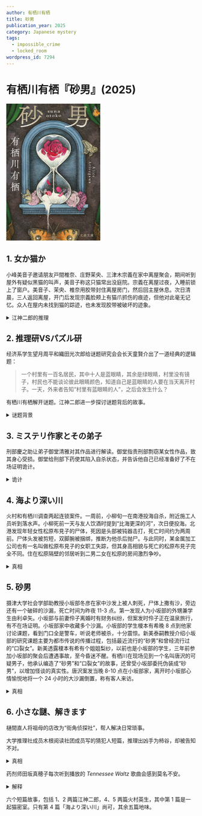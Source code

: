 ```yaml
---
author: 有栖川有栖
title: 砂男
publication_year: 2025
category: Japanese mystery
tags:
  - impossible_crime
  - locked_room
wordpress_id: 7294
---
```


# 有栖川有栖『砂男』(2025)

<img src=images/2025_cover.jpg width=250/>

## 1. 女か猫か

小峰美音子邀请朋友戸間椎奈、庄野茉央、三津木宗義在家中离屋聚会，期间听到屋外有疑似黑猫的叫声，美音子称这只猫常出没庭院。宗義在离屋过夜，入睡前锁上了窗户。美音子、茉央、椎奈用胶带封住离屋房门，然后回主屋休息。次日清晨，三人返回离屋，开门后发现宗義脸颊上有猫爪抓伤的痕迹，但他对此毫无记忆。众人在屋内未找到猫的踪迹，也未发现胶带被破坏的迹象。

<details><summary>江神二郎的推理</summary>
猫在宗義端拿着托盘的时候进入离屋，宗義视线被托盘遮挡，没有看到猫。次日众人寻找猫时，茉央将猫藏在口袋中带出。
</details>

## 2. 推理研VSパズル研

经济系学生望月周平和織田光次郎给谜题研究会会长天童賢介出了一道经典的逻辑题：

> 一个村里有一百名居民，其中十人是蓝眼睛，其余是绿眼睛，村里没有镜子，村民也不能谈论彼此眼睛颜色，知道自己是蓝眼睛的人要在当天离开村子。一天，外来者告知“村里有蓝眼睛的人”，之后会发生什么？

有栖川有栖解开谜题。江神二郎进一步探讨谜题背后的故事。

<details><summary>谜题背景</summary>
“眼睛”象征自己无法感知的东西，如体臭。王子被袭击时闻到了犯人身上的体臭，但因某种原因无法直接指出，国王嗅觉异常也无法判断，于是请来侦探。侦探制定规则，让村民如果觉得自己有体臭就离开村子，最终找出了犯人。
</details>

## 3. ミステリ作家とその弟子

刑部慶之助让弟子御堂清雅对其作品进行解读。御堂指责刑部剽窃某女性作品，致其身心受损。御堂给刑部下药使其陷入自杀状态，并告诉他自己已经准备好了不在场证明诡计。

<details><summary>诡计</summary>
御堂 8:00 在奈良酒店前台办理入住，10:30 回到逗子，早 2:00 打电话给前台索要胃药，假装一直在酒店。
</details>

## 4. 海より深い川

火村和有栖川调查两起连锁案件。一周前，小柳旬一在南港投海自杀，附近施工人员听到落水声。小柳死前一天与友人饮酒时提到“比海更深的河”，次日便投海。北港发现年轻女性松原布見子的尸体，死因是头部被钝器击打，死亡时间约为两周前。尸体头发被剪短，双脚腕被捆绑，推断为他杀后抛尸。与此同时，某金属加工公司也有一名叫做松原布見子的女职工失踪，但其身高相貌与死亡的松原布見子完全不同。住在松原隔壁的邻居听到二男二女在松原的房间激烈争吵。

<details><summary>真相</summary>
小柳旬一和松原布見子不认同自身性别，互相交换户籍，颠倒性别生活。松原的伯母去世，她为了继承遗产，要求和小柳换回身份。小柳不肯变回男生，将松原杀害后弃尸，随后因承受不住心理压力而投海。小柳割断松原的头发，是为了让她的发型与自己冒充的“松原”一致。邻居听到的二男二女，是小柳和松原两人争吵，最后变回各自原声。“比海更深的河”是指改变性别。
</details>

## 5. 砂男

摄津大学社会学部助教授小坂部冬彦在家中沙发上被人刺死，尸体上撒有沙，旁边还有一个破碎的沙漏，死亡时间为昨夜 11-3 点。第一发现人为小坂部的外甥兼学生由利卓矢。小坂部与前妻伶子离婚时有财务纠纷，但案发时伶子正在温泉旅行，有不在场证明。小坂部家中收藏多个沙漏。小坂部的学生榎本有希晚 8 点到他家讨论课题，看到门口全是警车，听说老师被杀，十分震惊。新美泰嗣教授介绍小坂部的研究课题主要为都市传说的传播过程，包括最近流行的“砂男”和曾经流行过的“口裂女”。新美透露榎本有希有个姐姐梨纱，以前也是小坂部的学生，三年前参加小坂部的聚会后遭遇事故，至今昏迷不醒。有栖川在现场见到一个名叫唐沢的可疑男子，他承认编造了“砂男”和“口裂女”的故事，还曾受小坂部委托伪装成“砂男”，以增加怪谈的真实性。唐沢案发当晚 8-10 点在小坂部家，离开时小坂部心情愉悦地将一个 24 小时的大沙漏倒置，称有客人来访。

<details><summary>真相</summary>
凶手是新美泰嗣。小坂部将沙漏倒置，是为榎本有希的到访倒计时。新美泰嗣深爱梨纱，认为小坂部对梨纱的遭遇负有责任，且不希望他对有希有不轨行为，在看到沙漏倒计时后，愤怒地刺死小坂部，并破坏沙漏，将沙撒在尸体上，伪装成“砂男”的现场。
</details>

## 6. 小さな謎、解きます

樋間直人将祖母的店改为“街角侦探社”，帮人解决日常琐事。

大学推理社成员木根阅读社团成员写的猜犯人短篇，推理出凶手为柿谷，却被告知不对。

<details><summary>真相</summary>
凶手名字的汉字不是“柿（かき）谷”而是“杮（こけら）谷”（右边是一竖，而不是一点一竖）。
</details>

药剂师田坂真穂子每次听到播放的 <i>Tennessee Waltz</i> 歌曲会感到莫名不安。

<details><summary>解释</summary>
歌曲的主人公“我”和男友一起伴随着 <i>Tennessee Waltz</i> 的旋律跳舞。“我”向旧友介绍了男友，结果导致男友被人夺走。描绘这段悲伤回忆的曲名也叫 <i>Tennessee Waltz</i>，曲内世界和曲外世界互相包裹，产生矛盾。
</details>

六个短篇故事，包括 1、2 两篇江神二郎，4、5 两篇火村英生，其中第 1 篇是一起猫密室。只有第 4 篇「海より深い川」尚可，其余五篇地味。